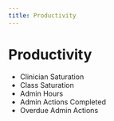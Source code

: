 ```yaml
---
title: Productivity
---
```


# Productivity

- Clinician Saturation
- Class Saturation
- Admin Hours
- Admin Actions Completed
- Overdue Admin Actions
